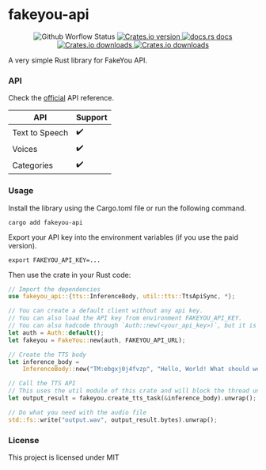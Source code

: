 [comment]: # (README.md is autogenerated from src/lib.rs by `cargo readme > README.md`)

# fakeyou-api

<div align="center">
<!-- Build -->
<img src="https://img.shields.io/github/actions/workflow/status/alexjercan/fakeyou-api/rust.yml?style=flat-square"
alt="Github Worflow Status" />
<!-- Version -->
<a href="https://crates.io/crates/fakeyou-api">
  <img src="https://img.shields.io/crates/v/fakeyou-api?style=flat-square"
  alt="Crates.io version" />
</a>
<!-- Docs -->
<a href="https://docs.rs/fakeyou-api">
  <img src="https://img.shields.io/badge/docs-latest-blue.svg?style=flat-square"
    alt="docs.rs docs" />
</a>
<!-- Downloads -->
<a href="https://crates.io/crates/fakeyou-api">
  <img src="https://img.shields.io/crates/d/fakeyou-api?style=flat-square"
    alt="Crates.io downloads" />
</a>
<!-- License -->
<a href="https://github.com/alexjercan/fakeyou-api/blob/master/LICENSE">
  <img src="https://img.shields.io/github/license/alexjercan/fakeyou-api?style=flat-square"
    alt="Crates.io downloads" />
</a>
</div>

A very simple Rust library for FakeYou API.

### API

Check the [official](https://docs.fakeyou.com/) API reference.

|API|Support|
|---|---|
|Text to Speech|✔️|
|Voices|✔️|
|Categories|✔️|

### Usage

Install the library using the Cargo.toml file or run the following command.

```console
cargo add fakeyou-api
```

Export your API key into the environment variables (if you use the paid version).

```console
export FAKEYOU_API_KEY=...
```

Then use the crate in your Rust code:

```rust
// Import the dependencies
use fakeyou_api::{tts::InferenceBody, util::tts::TtsApiSync, *};

// You can create a default client without any api key.
// You can also load the API key from environment FAKEYOU_API_KEY.
// You can also hadcode through `Auth::new(<your_api_key>)`, but it is not recommended.
let auth = Auth::default();
let fakeyou = FakeYou::new(auth, FAKEYOU_API_URL);

// Create the TTS body
let inference_body =
    InferenceBody::new("TM:ebgxj0j4fvzp", "Hello, World! What should we do today?");

// Call the TTS API
// This uses the util module of this crate and will block the thread until the task is done
let output_result = fakeyou.create_tts_task(&inference_body).unwrap();

// Do what you need with the audio file
std::fs::write("output.wav", output_result.bytes).unwrap();
```

### License
This project is licensed under MIT

